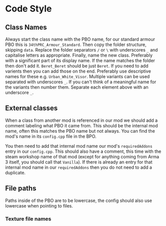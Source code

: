 # Code Style
## Class Names
Always start the class name with the PBO name, for our standard armour PBO this is `34thPRC_Armour_Standard`.
Then copy the folder structure, skipping `data`. Replace the folder separators `/` or `\` with underscores `_` and capitalise letters as appropriate.
Finally, name the new class. Preferably with a significant part of its display name. If the name matches the folder then don't add it. `Beret_Beret` should be just `Beret`.
If you need to add varients then you can add those on the end. Preferably use descriptive names for these e.g. `Urban_White_Visor`. Multiple variants can be used separated with underscores `_`. If you can't think of a meaningful name for the variants then number them.
Separate each element above with an underscore `_`.

## External classes
When a class from another mod is referenced in our mod we should add a comment labeling what PBO it came from. This should be the internal mod name, often this matches the PBO name but not always. You can find the mod's name in its `config.cpp` file in the BPO.

You then need to add that internal mod name our mod's `requiredAddons` entry in our `config.cpp`. This should also have a comment, this time with the steam workshop name of that mod (except for anything coming from Arma 3 itself, you should call that `Vanilla`). If there is already an entry for that internal mod name in our `requiredAddons` then you do not need to add a duplicate.

## File paths
Paths inside of the PBO are to be lowercase, the config should also use lowercase when pointing to files.

### Texture file names
